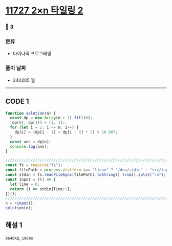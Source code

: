 # [11727 2×n 타일링 2](https://www.acmicpc.net/problem/11727)

### 🥈 3

### 분류

- 다이나믹 프로그래밍

### 풀이 날짜

- 240205 월

---

## CODE 1

```javascript
function solution(n) {
  const dp = new Array(n + 1).fill(0);
  [dp[0], dp[1]] = [1, 1];
  for (let i = 2; i <= n; i++) {
    dp[i] = (dp[i - 1] + dp[i - 2] * 2) % 10_007;
  }
  const ans = dp[n];
  console.log(ans);
}

///////////////////////////////////////////////////////////////////////////////
const fs = require("fs");
const filePath = process.platform === "linux" ? "/dev/stdin" : "src/input.txt";
const stdin = fs.readFileSync(filePath).toString().trim().split("\n");
const input = (() => {
  let line = 0;
  return () => stdin[line++];
})();
///////////////////////////////////////////////////////////////////////////////
n = +input();
solution(n);
```

## 해설 1

`9640KB`, `196ms`
